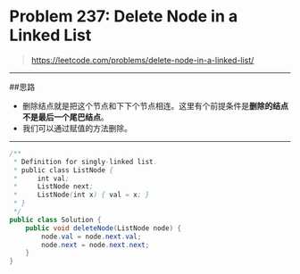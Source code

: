 # Problem 237: Delete Node in a Linked List

> https://leetcode.com/problems/delete-node-in-a-linked-list/

-------
##思路
* 删除结点就是把这个节点和下下个节点相连。这里有个前提条件是**删除的结点不是最后一个尾巴结点**。
* 我们可以通过赋值的方法删除。

-------


```java
/**
 * Definition for singly-linked list.
 * public class ListNode {
 *     int val;
 *     ListNode next;
 *     ListNode(int x) { val = x; }
 * }
 */
public class Solution {
    public void deleteNode(ListNode node) {
        node.val = node.next.val;
        node.next = node.next.next;
    }
}
```


